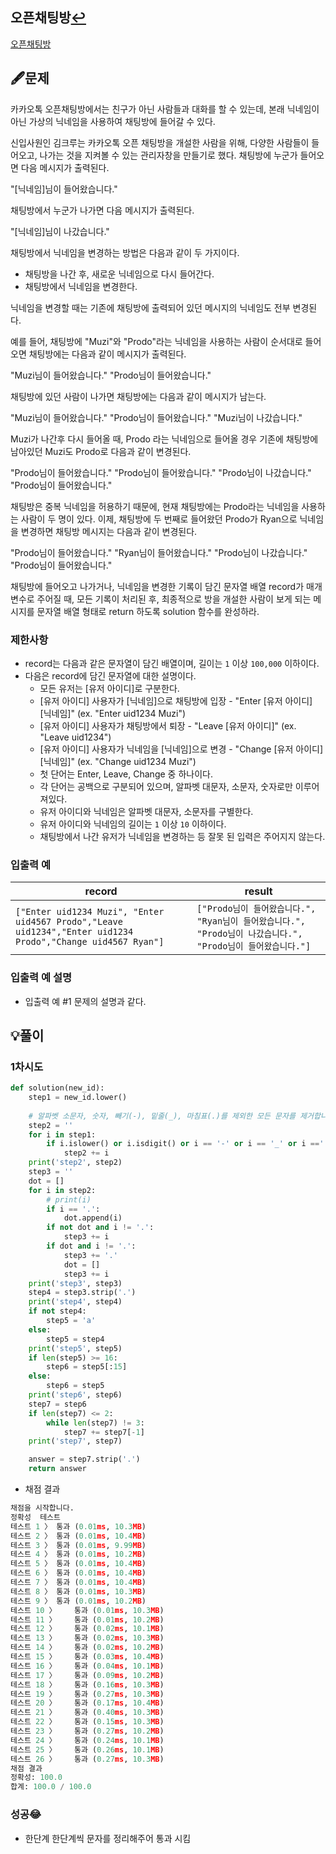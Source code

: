 ## 오픈채팅방[↩](../programmers_practice)

[오픈채팅방](https://programmers.co.kr/learn/courses/30/lessons/42888)

## 🖋️문제

카카오톡 오픈채팅방에서는 친구가 아닌 사람들과 대화를 할 수 있는데, 본래 닉네임이 아닌 가상의 닉네임을 사용하여 채팅방에 들어갈 수 있다.

신입사원인 김크루는 카카오톡 오픈 채팅방을 개설한 사람을 위해, 다양한 사람들이 들어오고, 나가는 것을 지켜볼 수 있는 관리자창을 만들기로 했다. 채팅방에 누군가 들어오면 다음 메시지가 출력된다.

"[닉네임]님이 들어왔습니다."

채팅방에서 누군가 나가면 다음 메시지가 출력된다.

"[닉네임]님이 나갔습니다."

채팅방에서 닉네임을 변경하는 방법은 다음과 같이 두 가지이다.

- 채팅방을 나간 후, 새로운 닉네임으로 다시 들어간다.
- 채팅방에서 닉네임을 변경한다.

닉네임을 변경할 때는 기존에 채팅방에 출력되어 있던 메시지의 닉네임도 전부 변경된다.

예를 들어, 채팅방에 "Muzi"와 "Prodo"라는 닉네임을 사용하는 사람이 순서대로 들어오면 채팅방에는 다음과 같이 메시지가 출력된다.

"Muzi님이 들어왔습니다."
"Prodo님이 들어왔습니다."

채팅방에 있던 사람이 나가면 채팅방에는 다음과 같이 메시지가 남는다.

"Muzi님이 들어왔습니다."
"Prodo님이 들어왔습니다."
"Muzi님이 나갔습니다."

Muzi가 나간후 다시 들어올 때, Prodo 라는 닉네임으로 들어올 경우 기존에 채팅방에 남아있던 Muzi도 Prodo로 다음과 같이 변경된다.

"Prodo님이 들어왔습니다."
"Prodo님이 들어왔습니다."
"Prodo님이 나갔습니다."
"Prodo님이 들어왔습니다."

채팅방은 중복 닉네임을 허용하기 때문에, 현재 채팅방에는 Prodo라는 닉네임을 사용하는 사람이 두 명이 있다. 이제, 채팅방에 두 번째로 들어왔던 Prodo가 Ryan으로 닉네임을 변경하면 채팅방 메시지는 다음과 같이 변경된다.

"Prodo님이 들어왔습니다."
"Ryan님이 들어왔습니다."
"Prodo님이 나갔습니다."
"Prodo님이 들어왔습니다."

채팅방에 들어오고 나가거나, 닉네임을 변경한 기록이 담긴 문자열 배열 record가 매개변수로 주어질 때, 모든 기록이 처리된 후, 최종적으로 방을 개설한 사람이 보게 되는 메시지를 문자열 배열 형태로 return 하도록 solution 함수를 완성하라.

### 제한사항

- record는 다음과 같은 문자열이 담긴 배열이며, 길이는 `1` 이상 `100,000` 이하이다.
- 다음은 record에 담긴 문자열에 대한 설명이다.
  - 모든 유저는 [유저 아이디]로 구분한다.
  - [유저 아이디] 사용자가 [닉네임]으로 채팅방에 입장 - "Enter [유저 아이디] [닉네임]" (ex. "Enter uid1234 Muzi")
  - [유저 아이디] 사용자가 채팅방에서 퇴장 - "Leave [유저 아이디]" (ex. "Leave uid1234")
  - [유저 아이디] 사용자가 닉네임을 [닉네임]으로 변경 - "Change [유저 아이디] [닉네임]" (ex. "Change uid1234 Muzi")
  - 첫 단어는 Enter, Leave, Change 중 하나이다.
  - 각 단어는 공백으로 구분되어 있으며, 알파벳 대문자, 소문자, 숫자로만 이루어져있다.
  - 유저 아이디와 닉네임은 알파벳 대문자, 소문자를 구별한다.
  - 유저 아이디와 닉네임의 길이는 `1` 이상 `10` 이하이다.
  - 채팅방에서 나간 유저가 닉네임을 변경하는 등 잘못 된 입력은 주어지지 않는다.

### 입출력 예

| record                                                       | result                                                       |
| ------------------------------------------------------------ | ------------------------------------------------------------ |
| `["Enter uid1234 Muzi", "Enter uid4567 Prodo","Leave uid1234","Enter uid1234 Prodo","Change uid4567 Ryan"]` | `["Prodo님이 들어왔습니다.", "Ryan님이 들어왔습니다.", "Prodo님이 나갔습니다.", "Prodo님이 들어왔습니다."]` |

### 입출력 예 설명

- 입출력 예 #1
  문제의 설명과 같다.


## 💡풀이

### 1차시도

```python
def solution(new_id):
    step1 = new_id.lower()
    
    # 알파벳 소문자, 숫자, 빼기(-), 밑줄(_), 마침표(.)를 제외한 모든 문자를 제거합니다.
    step2 = ''
    for i in step1:
        if i.islower() or i.isdigit() or i == '-' or i == '_' or i =='.':
            step2 += i
    print('step2', step2)
    step3 = ''
    dot = []
    for i in step2:
        # print(i)
        if i == '.':
            dot.append(i)
        if not dot and i != '.':
            step3 += i
        if dot and i != '.':
            step3 += '.'
            dot = []
            step3 += i
    print('step3', step3)     
    step4 = step3.strip('.')
    print('step4', step4)
    if not step4:
        step5 = 'a'
    else:
        step5 = step4
    print('step5', step5)
    if len(step5) >= 16:
        step6 = step5[:15]
    else:
        step6 = step5
    print('step6', step6)
    step7 = step6
    if len(step7) <= 2:
        while len(step7) != 3:
            step7 += step7[-1]
    print('step7', step7)

    answer = step7.strip('.')
    return answer
```

* 채점 결과

```python
채점을 시작합니다.
정확성  테스트
테스트 1 〉	통과 (0.01ms, 10.3MB)
테스트 2 〉	통과 (0.01ms, 10.4MB)
테스트 3 〉	통과 (0.01ms, 9.99MB)
테스트 4 〉	통과 (0.01ms, 10.2MB)
테스트 5 〉	통과 (0.01ms, 10.4MB)
테스트 6 〉	통과 (0.01ms, 10.4MB)
테스트 7 〉	통과 (0.01ms, 10.4MB)
테스트 8 〉	통과 (0.01ms, 10.3MB)
테스트 9 〉	통과 (0.01ms, 10.2MB)
테스트 10 〉	통과 (0.01ms, 10.3MB)
테스트 11 〉	통과 (0.01ms, 10.2MB)
테스트 12 〉	통과 (0.02ms, 10.1MB)
테스트 13 〉	통과 (0.02ms, 10.3MB)
테스트 14 〉	통과 (0.02ms, 10.2MB)
테스트 15 〉	통과 (0.03ms, 10.4MB)
테스트 16 〉	통과 (0.04ms, 10.1MB)
테스트 17 〉	통과 (0.09ms, 10.2MB)
테스트 18 〉	통과 (0.16ms, 10.3MB)
테스트 19 〉	통과 (0.27ms, 10.3MB)
테스트 20 〉	통과 (0.17ms, 10.4MB)
테스트 21 〉	통과 (0.40ms, 10.3MB)
테스트 22 〉	통과 (0.15ms, 10.3MB)
테스트 23 〉	통과 (0.27ms, 10.2MB)
테스트 24 〉	통과 (0.24ms, 10.1MB)
테스트 25 〉	통과 (0.26ms, 10.1MB)
테스트 26 〉	통과 (0.27ms, 10.3MB)
채점 결과
정확성: 100.0
합계: 100.0 / 100.0
```

### 성공😂

* 한단계 한단계씩 문자를 정리해주어 통과 시킴 
